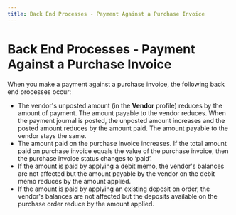 ```yaml
---
title: Back End Processes - Payment Against a Purchase Invoice
---
```


# Back End Processes - Payment Against a Purchase Invoice


When you make a payment against a purchase invoice, the following back  end processes occur:

- The vendor's  unposted amount (in the **Vendor**  profile) reduces by the amount of payment. The amount payable to the vendor  reduces. When the payment journal is posted, the unposted amount increases  and the posted amount reduces by the amount paid. The amount payable to  the vendor stays the same.
- The amount  paid on the purchase invoice increases. If the total amount paid on purchase  invoice equals the value of the purchase invoice, then the purchase invoice  status changes to ‘paid’.
- If the amount  is paid by applying a debit memo, the vendor's balances are not affected  but the amount payable by the vendor on the debit memo reduces by the  amount applied.
- If the amount  is paid by applying an existing deposit on order, the vendor's balances  are not affected but the deposits available on the purchase order reduce  by the amount applied.

